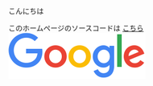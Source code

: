 こんにちは

このホームページのソースコードは [こちら](https://github.com/hara-t/SamplePages)
![Googleの画像](./googlelogo_color_272x92dp.png)
